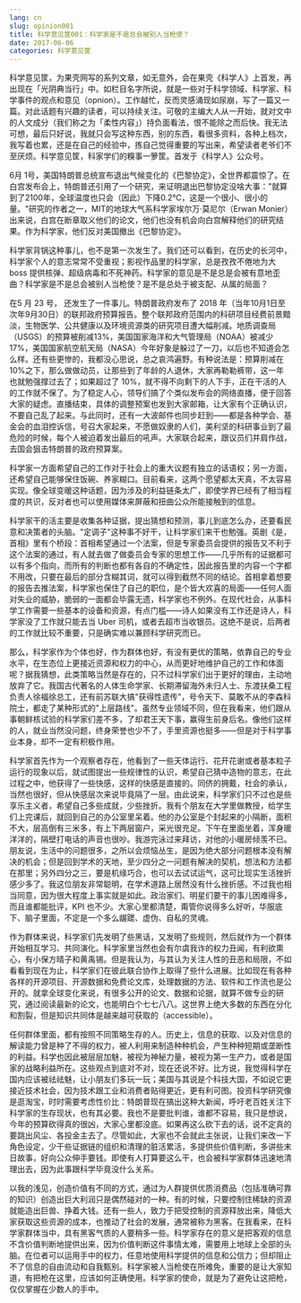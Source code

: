 ```yaml
---
lang: cn
slug: opinion001
title: 科学意见筐001：科学家是不是总会被别人当枪使？
date: 2017-06-06
categories: 科学意见筐
---
```


科学意见筐，为果壳网写的系列文章，如无意外，会在果壳《科学人》上首发，再出现在「光阴典当行」中。如栏目名字所说，就是一些对于科学领域、科学家、科学事件的观点和意见（opnion）。工作越忙，反而灵感涌现如尿崩，写了一篇又一篇。对此话题有兴趣的读者，可以持续关注。可敬的主编大人从一开始，就对文中的人文成分（我们称之为「柔性内容」）持负面看法，恨不能除之而后快。我无法可想，最后只好说，我就只会写这种东西，别的东西，看很多资料，各种上档次，我写着也累，还是在自己的经验中，拣自己觉得重要的写出来，希望读者老爷们不至厌烦。科学意见筐，科家学们的糗事一箩筐。首发于《科学人》公众号。

6月 1号，美国特朗普总统宣布退出气候变化的《巴黎协定》，全世界都震惊了。在白宫发布会上，特朗普还引用了一个研究，来证明退出巴黎协定没啥大事："就算到了2100年，全球温度也只会（因此）下降0.2℃，这是一个很小、很小的量。"研究的作者之一，MIT的地球大气系科学家埃尔万·莫尼尔（Erwan Monier）出来说，白宫在断章取义他们的论文，他们也没有机会向白宫解释他们的研究结果。作为科学家，他们反对美国撤出《巴黎协定》。

科学家背锅这种事儿，也不是第一次发生了。我们还可以看到，在历史的长河中，科学家个人的意志常常不受重视；影视作品里的科学家，总是孜孜不倦地为大 boss 提供核弹、超级病毒和不死神药。科学家的意见是不是总是会被有意地歪曲？科学家是不是总会被别人当枪使？是不是总处于被支配、从属的局面？

在5 月 23 号， 还发生了一件事儿。特朗普政府发布了 2018 年（当年10月1日至次年9月30日）的联邦政府预算报告。整个联邦政府范围内的科研项目经费前景黯淡，生物医学、公共健康以及环境资源类的研究项目遭大幅削减。地质调查局（USGS）的预算被削减13%，美国国家海洋和大气管理局（NOAA）被减少17%，美国国家航空航天局（NASA）今年好象是躲过了一刀，以后也不知道会怎么样。还有些更惨的，我都没心思说，总之哀鸿遍野。有种说法是：预算削减在 10%之下，那么做做动员，让那些到了年龄的人退休，大家再勒勒裤带，这一年也就勉强撑过去了；如果超过了 10%，就不得不向剩下的人下手，正在干活的人的工作就不保了。为了稳定人心，领导们搞了个类似发布会的网络直播，便于回答大家的疑虑。直播结束，具体的调整预案也发到大家邮箱，让大家有个正确认识，不要自己乱了起来。与此同时，还有一大波邮件也同步赶到——都是各种学会、基金会的血泪控诉信，号召大家起来，不愿做奴隶的人们，美利坚的科研事业到了最危险的时候，每个人被迫着发出最后的吼声。大家联合起来，跟议员们并肩作战，去国会狙击特朗普的政府预算案。

科学家一方面希望自己的工作对于社会上的重大议题有独立的话语权；另一方面，还希望自己能够保住饭碗、养家糊口。目前看来，这两个愿望都太天真，不太容易实现。像全球变暖这种话题，因为涉及的利益链条太广，即使学界已经有了相当程度的共识，反对者也可以使用媒体来屏蔽和扭曲公众所能接触到的信息。

科学家干的活主要是收集各种证据，提出猜想和预测，事儿到底怎么办，还要看民意和决策者的头脑。"定调子"这种事不好干，让科学家们来干也勉强。英剧《是，首相》里有个桥段：首相希望通过一个法案，但是专家委员会提供的报告又不利于这个法案的通过，有人就去做了做委员会专家的思想工作——几乎所有的证据都可以有多个指向，而所有的判断也都有各自的不确定性，因此报告里的内容一个字都不用改，只要在最后的部分含糊其词，就可以得到截然不同的结论。首相拿着想要的报告去推法案，科学家也保住了自己的职位，是个皆大欢喜的局面——任何人面对失业的威胁，脆弱的一面都会毕露无遗，科学家也不例外。在现代社会，从事科学工作需要一些基本的设备和资源，有点门槛——诗人如果没有工作还是诗人，科学家没了工作就只能去当 Uber 司机，或者去超市当收银员。这绝不是说，后两者的工作就比较不重要，只是确实难以兼顾科学研究而已。

那么，科学家作为个体也好，作为群体也好，有没有更优的策略，依靠自己的专业水平，在生态位上更接近资源和权力的中心，从而更好地维护自己的工作和体面呢？据我猜想，此类策略当然是存在的，只不过科学家们出于更好的理由，主动地放弃了它。我国古代著名的人体生命学家、长期滞留海外未归人士、东渡扶桑工程负责人徐福徐总工，还有前苏联大搞"获得性遗传"，号令天下、莫敢不从的李森科院士，都走了某种形式的"上层路线"。虽然专业领域不同，但在我看来，他们跟从事朝鲜核试验的科学家们差不多，了却君王天下事，赢得生前身后名。像他们这样的人，就业当然没问题，终身荣誉也少不了，手里资源也挺多——但是对于科学事业本身，却不一定有积极作用。

科学家首先作为一个观察者存在，他看到了一些天体运行、花开花谢或者基本粒子运行的现象以后，就试图提出一些规律性的认识，希望自己猜中造物的意志，在此过程之中，他获得了一些快感，这样的快感是直接的。同侪的拥戴，社会的承认，当然也很好，但从快感层次来说毕竟隔了一层。由此说来，科学家们只不过也是些享乐主义者，希望自己多些成就，少些挫折。我有个朋友在大学里做教授，给学生们上完课后，就回到自己的办公室里呆着。他的办公室是个封起来的小隔断，面积不大，层高倒有三米多，有上下两层窗户，采光很充足。下午在里面坐着，浑身暖洋洋的，隔壁打电话的声音也很吵。我游完泳过来拜访，对他的小暖房倾羡不已。朋友说，生活中的问题很多，之所以会烦恼丛生，是因为绝大部分问题根本没有解决的机会；但是回到学术的天地，至少四分之一问题有解决的契机，想法和方法都在那里；另外四分之三，要是机缘巧合，也可以去试试运气，这可比现实生活挫折感少多了。我这位朋友非常聪明，在学术道路上居然没有什么挫折感。不过我也相当同意，因为很大程度上事实就是如此。政治家们、明星们要干的事儿困难得多，而且谁都能批评，KPI 也不少。大家心里都清楚，甭管你说得多么好听，华服底下、脑子里面，不定是一个多么龌蹉、虚伪、自私的灵魂。

作为群体来说，科学家们先发明了些黑话，又发明了些规则，然后就作为一个群体开始相互学习、共同演化。科学家里当然也会有尔虞我诈的权力丑闻，有利欲熏心，有小保方晴子和黄禹锡。但是我认为，与其认为关注人性的丑恶和局限，不如看看到现在为止，科学家们在彼此联合协作上取得了些什么进展。比如现在有各种各样的开源项目、开源数据和免费论文库，处理数据的方法、软件和工作流也是公开的。就拿全球变化来说，有很多公开的论文、数据和论据，就算不做专业的研究，通过阅读最新的论文，也能明白个七七八八。这世界上绝大多数的东西在分化和割裂，但是知识共同体是越来越可获取的（accessible）。

任何群体里面，都有按照不同策略生存的人。历史上，信息的获取、以及对信息的解读能力曾是种了不得的权力，被人利用来制造种种机会，产生种种短期或垄断性的利益。科学也因此被层层加魅，被视为神秘力量，被视为第一生产力，或者是国家的战略利益所在。这些观点到底对不对，现在还说不好。比方说，我觉得科学在国内应该被祛祛魅，让小朋友们多玩一玩；美国与其说是个科技大国，不如说它更接近技术社会，因为技术跟工业和消费者贴得更近，更有利可图。投资科学研究像是逛淘宝，时时需要考虑性价比：特朗普现在搞出这种大新闻，呼吁老百姓关注下科学家的生存现状，也有其必要。我也不是要批判谁，谁都不容易，我只是想说，今年的预算砍得真的很凶，大家心里都没底。如果再这么砍下去的话，说不定真的要跳出风尘、各投金主去了。尽管如此，大家也不会就此主张说，让我们来改一下角色设定，少干些证据链的组织和清理的脏活累活，多提供些价值判断，多讲些末日故事，好向公众伸手要钱。即使有人打算要这么干，也会被科学家群体迅速地清理出去，因为此事跟科学毕竟没什么关系。

以我的浅见，创造价值有不同的方式，通过为人群提供优质消费品（包括准确可靠的知识）创造出巨大利润只是偶然碰对的一种。有的时候，只要控制住稀缺的资源就能造出巨兽、挣着大钱。还有一些人，致力于把受控制的资源释放出来，降低大家获取这些资源的成本，也推动了社会的发展，通常被称为黑客。在我看来，在科学家群体当中，具有黑客气质的人要稍多一些。科学家存在的意义是把客观的信息不含价值判断地提供出来，因为价值判断这件事情太难，需要用上地球上全部的头脑。在位者可以运用手中的权力，任意地使用科学提供的信息和公信力；但却阻止不了信息的自由流动和自我甄别。科学家被人当枪使在所难免，重要的是让大家知道，有把枪在这里，应该如何正确使用。科学家的使命，就是为了避免让这把枪，仅仅掌握在少数人的手中。



